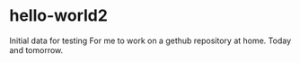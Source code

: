 # hello-world2
Initial data for testing 
For me to work on a gethub repository at home. 
Today and tomorrow.

